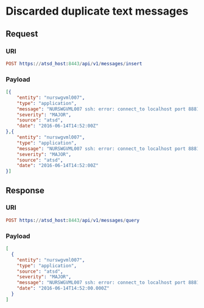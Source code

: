 # Discarded duplicate text messages
## Request

### URI
```elm
POST https://atsd_host:8443/api/v1/messages/insert
```
### Payload
```json
[{
    "entity": "nurswgvml007",
    "type": "application",
    "message": "NURSWGVML007 ssh: error: connect_to localhost port 8881: failed.",
    "severity": "MAJOR",
    "source": "atsd",
    "date": "2016-06-14T14:52:00Z"
},{
    "entity": "nurswgvml007",
    "type": "application",
    "message": "NURSWGVML007 ssh: error: connect_to localhost port 8881: failed.",
    "severity": "MAJOR",
    "source": "atsd",
    "date": "2016-06-14T14:52:00Z"
}]
```

## Response

### URI
```elm
POST https://atsd_host:8443/api/v1/messages/query
```
### Payload
```json
[
  {
    "entity": "nurswgvml007",
    "type": "application",
    "source": "atsd",
    "severity": "MAJOR",
    "message": "NURSWGVML007 ssh: error: connect_to localhost port 8881: failed.",
    "date": "2016-06-14T14:52:00.000Z"
  }
]
```
